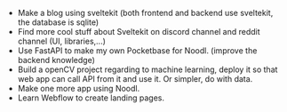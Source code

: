 - Make a blog using sveltekit (both frontend and backend use sveltekit, the database is sqlite)
- Find more cool stuff about Sveltekit on discord channel and reddit channel (UI, libraries,...)
- Use FastAPI to make my own Pocketbase for Noodl. (improve the backend knowledge)
- Build a openCV project regarding to machine learning, deploy it so that web app can call API from it and use it. Or simpler, do with data.
- Make one more app using Noodl.
- Learn Webflow to create landing pages.